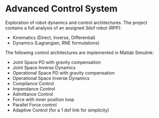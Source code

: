 # Advanced Control System

Exploration of robot dynamics and control architectures. The project contains a full analysis of an assigned 3dof robot (RPP):

- Kinematics (Direct, Inverse, Differential)
- Dynamics (Lagrangian, RNE formulations)

The following control architectures are implemented in Matlab Simulink:

- Joint Space PD with gravity compensation
- Joint Space Inverse Dynamics
- Operational Space PD with gravity compensation
- Operational Space Inverse Dynamics
- Compliance Control
- Impendance Control
- Admittance Control
- Force with inner position loop
- Parallel Force control
- Adaptive Control (for a 1 dof link for simplicity)
